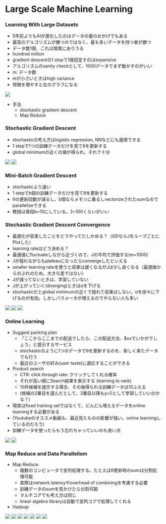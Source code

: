 # Large Scale Machine Learning

### Learning With Large Datasets


* 5年前よりもAIが進化したのはデータの量のおかげでもある
* 最高のアルゴリズムが勝つのではなく、最も多いデータを持つ者が勝つ
* データ数1億、これは現実にありうる
* hundred million
* gradient descentの1 stepで1億回足すのはexpensive
* アルゴリズムのsanity checkとして、1000データでまず動かすのがいい
* m: データ数
* mが小さいときはhigh variance
* 特徴を増やすと左のグラフになる

![](./high-bias-high-variance.png)

* 手法
	* stochastic gradient descent
	* Map Reduce
	
### Stochastic Gradient Descent

* stochasticの考え方はlogistic regression, NNなどにも適用できる
* 1 stepで1つの訓練データだけを見てθを更新する
* global minimumの近くの値が得られ、それで十分

![](./stochastic-gradient-descent.png)
![](./stochastic-go-fluctuately.png)

### Mini-Batch Gradient Descent

* stochasticより速い
* 1 stepでb個の訓練データだけを見てθを更新する
* θの更新回数が減るし、b個ならメモリに乗るしvectorizeされたsumなのでparallelizeできる
* 教授は普段b=10にしている。2~100くらいがいい

### Stochastic Gradient Descent Convergence

* 最適化が収束したことをどうやってたしかめる？（GDならJをループごとにPlotした）
* learning rateはどう決める？
* 最適値にfluctuateしながら近づくので、Jの平均で評価する(m=1000)
* Jが揺れながらもplateauになったらconvergeしたといえる
* smaller learning rateを使うと収束は遅くなるがJは少し良くなる（最適値からのぶれのため。大きな差ではない）
* Jが減ってないときは、学習していない
* Jが上がっていく(diverging)ときはαを下げる
* stochasticだとglobal minimumの近くで揺れて収束はしない。αを徐々に下げるのが有効。しかしパラメータが増えるのでやらない人も多い

![](./checking-for-convergence.png)
![](./convergence-graph.png)
![](./decreasing-alpha.png)

### Online Learning

* Suggest packing plan
	* 「ここからここまでの配送でしたら、この配送方法、$xxでいかがでしょう」と提示するサービス
	* stochasticのように1つのデータでθを更新するのを、新しく来たデータでも行う
	* 最近のユーザの好み(user taste)に適応することができる
* Product search
	* CTR: click through rate: クリックしてくれる確率
	* それが高い順にSearch結果を表示する (learning to rank)
	* 10件候補を提示する場合、その後得られる訓練データは10ふえる
	* (候補の2番目を選んだとして、3番目以降もy=0として学習していいのかな？)
* 現実はfixed training setではなくて、どんどん増えるデータをonline learningする必要がある
* (Youtubeのオススメ動画も、最近見たものの影響が強い。online learningしているのだろう)
* 訓練データを使ったらもう忘れちゃっていいのも良い点

![](./online-learning.png)
![](./online-example.png)

### Map Reduce and Data Parallelism

* Map Reduce
	* 複数のコンピュータで並列処理する。たとえばθ更新時のsumは分割処理可能
	* 実際はnetwork latencyやoverhead of combiningを考慮する必要
	* 訓練データのsumを見かけたら分割可能
	* マルチコアでも考え方は同じ
	* linear algebra libraryは自動で並列コアで処理してくれる
* Hadoop

![](./map-reduce.png)
![](./map-reducable.png)
![](./.png)
![](./.png)
![](./.png)
![](./.png)
![](./.png)